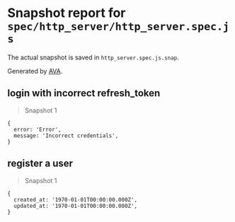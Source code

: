 # Snapshot report for `spec/http_server/http_server.spec.js`

The actual snapshot is saved in `http_server.spec.js.snap`.

Generated by [AVA](https://ava.li).

## login with incorrect refresh_token

> Snapshot 1

    {
      error: 'Error',
      message: 'Incorrect credentials',
    }

## register a user

> Snapshot 1

    {
      created_at: '1970-01-01T00:00:00.000Z',
      updated_at: '1970-01-01T00:00:00.000Z',
    }
